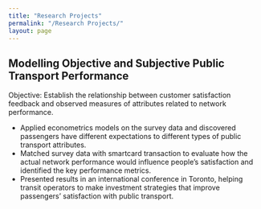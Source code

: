 ```yaml
---
title: "Research Projects"
permalink: "/Research Projects/"
layout: page
---
```


## Modelling Objective and Subjective Public Transport Performance

Objective: Establish the relationship between customer satisfaction feedback and observed measures of attributes related to network performance.

 - Applied econometrics models on the survey data and discovered passengers have different expectations to different types of public transport attributes.
 - Matched survey data with smartcard transaction to evaluate how the actual network performance would influence people’s satisfaction and identified the key performance metrics.
 - Presented results in an international conference in Toronto, helping transit operators to make investment strategies that improve passengers’ satisfaction with public transport. 
